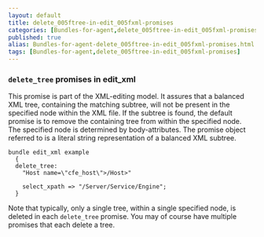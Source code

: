 ```yaml
---
layout: default
title: delete_005ftree-in-edit_005fxml-promises
categories: [Bundles-for-agent,delete_005ftree-in-edit_005fxml-promises]
published: true
alias: Bundles-for-agent-delete_005ftree-in-edit_005fxml-promises.html
tags: [Bundles-for-agent,delete_005ftree-in-edit_005fxml-promises]
---
```


### `delete_tree` promises in edit\_xml

  

This promise is part of the XML-editing model. It assures that a
balanced XML tree, containing the matching subtree, will not be present
in the specified node within the XML file. If the subtree is found, the
default promise is to remove the containing tree from within the
specified node. The specified node is determined by body-attributes. The
promise object referred to is a literal string representation of a
balanced XML subtree.

  

```
bundle edit_xml example
  {
  delete_tree:
    "Host name=\"cfe_host\">/Host>"

    select_xpath => "/Server/Service/Engine";
  }
```

  

Note that typically, only a single tree, within a single specified node,
is deleted in each `delete_tree` promise. You may of course have
multiple promises that each delete a tree.
